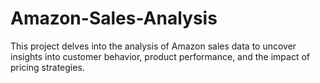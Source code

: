 # Amazon-Sales-Analysis
This project delves into the analysis of Amazon sales data to uncover insights into customer behavior, product performance, and the impact of pricing strategies.
